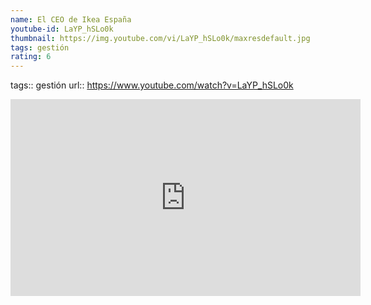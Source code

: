 ```yaml
---
name: El CEO de Ikea España
youtube-id: LaYP_hSLo0k
thumbnail: https://img.youtube.com/vi/LaYP_hSLo0k/maxresdefault.jpg
tags: gestión
rating: 6
---
```

tags:: gestión
url:: https://www.youtube.com/watch?v=LaYP_hSLo0k

<iframe width='560' height='315' src='https://www.youtube.com/embed/LaYP_hSLo0k' title='YouTube video player' frameborder='0' allow='accelerometer; autoplay; clipboard-write; encrypted-media; gyroscope; picture-in-picture; web-share' allowfullscreen></iframe>


